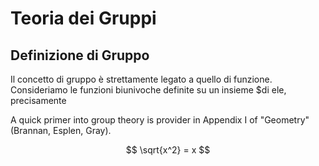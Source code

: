 # Teoria dei Gruppi

## Definizione di Gruppo
Il concetto di gruppo è strettamente legato a quello di funzione. Consideriamo le funzioni biunivoche definite su un insieme $di ele, precisamente 

A quick primer into group theory is provider in Appendix I of "Geometry" (Brannan, Esplen, Gray). 

$$ \sqrt{x^2} = x $$  
<!--stackedit_data:
eyJoaXN0b3J5IjpbMTY0MDQ1NzZdfQ==
-->